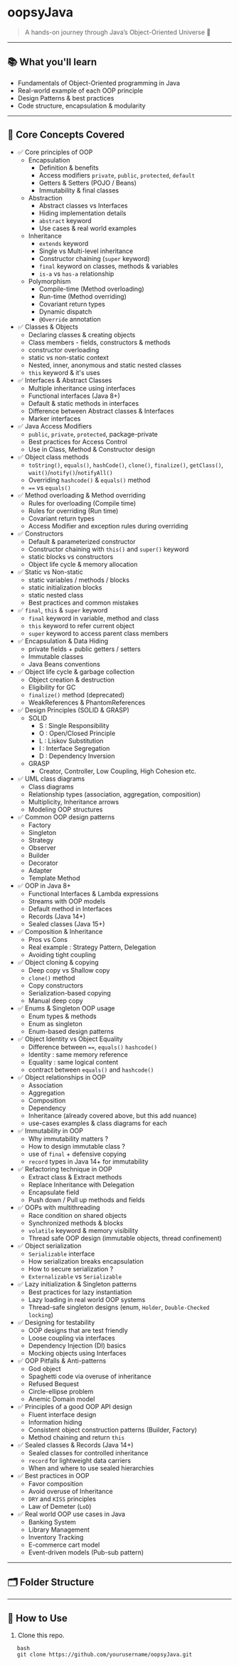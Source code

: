 # oopsyJava

> A hands-on journey through Java’s Object-Oriented Universe 🚀

---

## 📚 What you'll learn
- Fundamentals of Object-Oriented programming in Java
- Real-world example of each OOP principle
- Design Patterns & best practices
- Code structure, encapsulation & modularity

---

## 🧱 Core Concepts Covered
- ✅ Core principles of OOP
     - Encapsulation
         - Definition & benefits
         - Access modifiers `private`, `public`, `protected`, `default`
         - Getters & Setters (POJO / Beans)
         - Immutability & final classes
     - Abstraction
         - Abstract classes vs Interfaces
         - Hiding implementation details
         - `abstract` keyword
         - Use cases & real world examples
     - Inheritance
         - `extends` keyword
         - Single vs Multi-level inheritance
         - Constructor chaining (`super` keyword)
         - `final` keyword on classes, methods & variables
         - `is-a` vs `has-a` relationship
     - Polymorphism
         - Compile-time (Method overloading)
         - Run-time (Method overriding)
         - Covariant return types
         - Dynamic dispatch
         - `@Override` annotation
- ✅ Classes & Objects
     - Declaring classes & creating objects
     - Class members - fields, constructors & methods
     - constructor overloading
     - static vs non-static context
     - Nested, inner, anonymous and static nested classes
     - `this` keyword & it's uses
- ✅ Interfaces & Abstract Classes
     - Multiple inheritance using interfaces
     - Functional interfaces (Java 8+)
     - Default & static methods in interfaces
     - Difference between Abstract classes & Interfaces
     - Marker interfaces
- ✅ Java Access Modifiers
     - `public`, `private`, `protected`, package-private
     - Best practices for Access Control
     - Use in Class, Method & Constructor design
- ✅ Object class methods
     - `toString()`, `equals()`, `hashCode()`, `clone()`, `finalize()`, `getClass()`,` wait()`/`notify()`/`notifyAll()`
     - Overriding `hashcode()` & `equals()` method
     - `==` vs `equals()`
- ✅ Method overloading & Method overriding
     - Rules for overloading (Compile time)
     - Rules for overriding (Run time)
     - Covariant return types
     - Access Modifier and exception rules during overriding
- ✅ Constructors
     - Default & parameterized constructor
     - Constructor chaining with `this()` and `super()` keyword
     - static blocks vs constructors
     - Object life cycle & memory allocation
- ✅ Static vs Non-static 
     - static variables / methods / blocks
     - static initialization blocks
     - static nested class
     - Best practices and common mistakes
- ✅ `final`, `this` & `super` keyword
     - `final` keyword in variable, method and class
     - `this` keyword to refer current object
     - `super` keyword to access parent class members
- ✅ Encapsulation & Data Hiding
     - private fields + public getters / setters
     - Immutable classes
     - Java Beans conventions
- ✅ Object life cycle & garbage collection
     - Object creation & destruction 
     - Eligibility for GC
     - `finalize()` method (deprecated)
     - WeakReferences & PhantomReferences 
- ✅ Design Principles (SOLID & GRASP)
     - SOLID
        - S : Single Responsibility
        - O : Open/Closed Principle
        - L : Liskov Substitution
        - I : Interface Segregation
        - D : Dependency Inversion
     - GRASP
        - Creator, Controller, Low Coupling, High Cohesion etc.
- ✅ UML class diagrams
     - Class diagrams
     - Relationship types (association, aggregation, composition)
     - Multiplicity, Inheritance arrows
     - Modeling OOP structures
- ✅ Common OOP design patterns
     - Factory
     - Singleton
     - Strategy
     - Observer
     - Builder
     - Decorator
     - Adapter
     - Template Method
- ✅ OOP in Java 8+
     - Functional Interfaces & Lambda expressions
     - Streams with OOP models
     - Default method in Interfaces
     - Records (Java 14+)
     - Sealed classes (Java 15+)
- ✅ Composition & Inheritance
     - Pros vs Cons
     - Real example : Strategy Pattern, Delegation
     - Avoiding tight coupling
- ✅ Object cloning & copying
     - Deep copy vs Shallow copy
     - `clone()` method
     - Copy constructors
     - Serialization-based copying
     - Manual deep copy
- ✅ Enums & Singleton OOP usage
     - Enum types & methods
     - Enum as singleton
     - Enum-based design patterns
- ✅ Object Identity vs Object Equality
     - Difference between `==`, `equals()` `hashcode()`
     - Identity : same memory reference 
     - Equality : same logical content
     - contract between `equals()` and `hashcode()`
- ✅ Object relationships in OOP
     - Association
     - Aggregation
     - Composition
     - Dependency
     - Inheritance (already covered above, but this add nuance)
     - use-cases examples & class diagrams for each
- ✅ Immutability in OOP
     - Why immutability matters ?
     - How to design immutable class ?
     - use of `final` + defensive copying
     - `record` types in Java 14+ for immutability
- ✅ Refactoring technique in OOP
     - Extract class & Extract methods
     - Replace Inheritance with Delegation
     - Encapsulate field
     - Push down / Pull up methods and fields
- ✅ OOPs with multithreading
     - Race condition on shared objects
     - Synchronized methods & blocks
     - `volatile` keyword & memory visibility
     - Thread safe OOP design (immutable objects, thread confinement)
- ✅ Object serialization
     - `Serializable` interface
     - How serialization breaks encapsulation
     - How to secure serialization ?
     - `Externalizable` vs `Serializable`
- ✅ Lazy initialization & Singleton patterns
     - Best practices for lazy instantiation
     - Lazy loading in real world OOP systems
     - Thread-safe singleton designs (enum, `Holder`, `Double-Checked locking`)
- ✅ Designing for testability
     - OOP designs that are test friendly
     - Loose coupling via interfaces
     - Dependency Injection (DI) basics
     - Mocking objects using Interfaces
- ✅ OOP Pitfalls & Anti-patterns
     - God object
     - Spaghetti code via overuse of inheritance
     - Refused Bequest
     - Circle-ellipse problem
     - Anemic Domain model
- ✅ Principles of a good OOP API design
     - Fluent interface design
     - Information hiding
     - Consistent object construction patterns (Builder, Factory)
     - Method chaining and return `this`
- ✅ Sealed classes & Records (Java 14+)
     - Sealed classes for controlled inheritance
     - `record` for lightweight data carriers 
     - When and where to use sealed hierarchies
- ✅ Best practices in OOP
     - Favor composition
     - Avoid overuse of Inheritance
     - `DRY` and `KISS` principles
     - Law of Demeter (`LoD`)
- ✅ Real world OOP use cases in Java
     - Banking System
     - Library Management
     - Inventory Tracking
     - E-commerce cart model
     - Event-driven models (Pub-sub pattern)

---

## 🗂️ Folder Structure

---
## 🧠 How to Use
1. Clone this repo.
``` 
   bash
   git clone https://github.com/yourusername/oopsyJava.git
```


